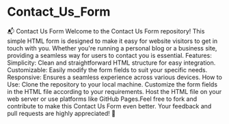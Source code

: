 # Contact_Us_Form
 📬 Contact Us Form  Welcome to the Contact Us Form repository! This simple HTML form is designed to make it easy for website visitors to get in touch with you. Whether you're running a personal blog or a business site, providing a seamless way for users to contact you is essential.  Features: Simplicity: Clean and straightforward HTML structure for easy integration. Customizable: Easily modify the form fields to suit your specific needs. Responsive: Ensures a seamless experience across various devices. How to Use: Clone the repository to your local machine. Customize the form fields in the HTML file according to your requirements. Host the HTML file on your web server or use platforms like GitHub Pages.Feel free to fork and contribute to make this Contact Us Form even better. Your feedback and pull requests are highly appreciated! 🚀

